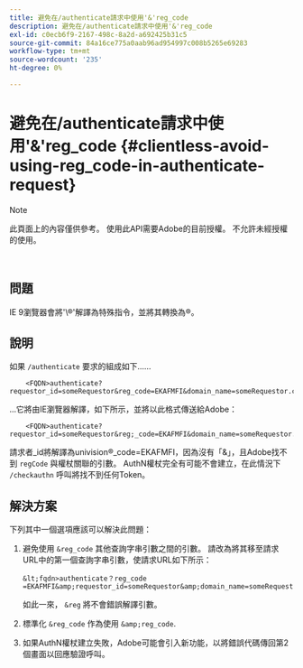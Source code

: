 ```yaml
---
title: 避免在/authenticate請求中使用'&'reg_code
description: 避免在/authenticate請求中使用'&'reg_code
exl-id: c0ecb6f9-2167-498c-8a2d-a692425b31c5
source-git-commit: 84a16ce775a0aab96ad954997c008b5265e69283
workflow-type: tm+mt
source-wordcount: '235'
ht-degree: 0%

---
```


# 避免在/authenticate請求中使用&#39;&amp;&#39;reg_code {#clientless-avoid-using-reg_code-in-authenticate-request}

>[!NOTE]
>
>此頁面上的內容僅供參考。 使用此API需要Adobe的目前授權。 不允許未經授權的使用。

</br>



## 問題

IE 9瀏覽器會將&#39;\®&#39;解譯為特殊指令，並將其轉換為®。

## 說明

如果 `/authenticate` 要求的組成如下……


```
    <FQDN>authenticate? requestor_id=someRequestor&reg_code=EKAFMFI&domain_name=someRequestor.com&noflash=true&mso_id=someMvpd&redirect_url=someRequestor.redirect.url.html
```


...它將由IE瀏覽器解譯，如下所示，並將以此格式傳送給Adobe：


```
    <FQDN>authenticate?requestor_id=someRequestor&reg;_code=EKAFMFI&domain_name=someRequestor.com&noflash=true&mso_id=someMvpd&redirect_url=someRequestor.redirect.url.html
```


請求者\_id將解譯為univision®\_code=EKAFMFI，因為沒有「&amp;」，且Adobe找不到 `regCode` 與權杖關聯的引數。  AuthN權杖完全有可能不會建立，在此情況下 `/checkauthn` 呼叫將找不到任何Token。



## 解決方案

下列其中一個選項應該可以解決此問題：

1. 避免使用 `&reg_code` 其他查詢字串引數之間的引數。  請改為將其移至請求URL中的第一個查詢字串引數，使請求URL如下所示：


       &lt;fqdn>authenticate？reg_code =EKAFMFI&amp;requestor_id=someRequestor&amp;domain_name=someRequestor.com&amp;noflash=true&amp;mso_id=someMvpd&amp;redirect_url=someRequestor.redirect.url.html
   

   如此一來， `&reg` 將不會錯誤解譯引數。

1. 標準化 `&reg_code` 作為使用 `&amp;reg_code`.

1. 如果AuthN權杖建立失敗，Adobe可能會引入新功能，以將錯誤代碼傳回第2個畫面以回應驗證呼叫。
